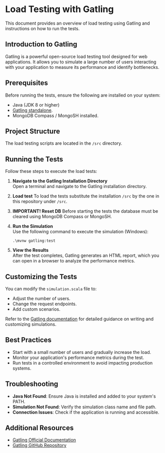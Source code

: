 # Load Testing with Gatling

This document provides an overview of load testing using Gatling and instructions on how to run the tests.

## Introduction to Gatling

Gatling is a powerful open-source load testing tool designed for web applications. It allows you to simulate a large number of users interacting with your application to measure its performance and identify bottlenecks.

## Prerequisites

Before running the tests, ensure the following are installed on your system:

- Java (JDK 8 or higher)
- [Gatling standalone](https://docs.gatling.io/reference/install/oss/#use-the-standalone-bundle).
- MongoDB Compass / MongoSH installed.

## Project Structure

The load testing scripts are located in the `/src` directory.

## Running the Tests

Follow these steps to execute the load tests:

1. **Navigate to the Gatling Installation Directory**  
   Open a terminal and navigate to the Gatling installation directory.

2. **Load test**
   To load the tests substitute the installation `/src` by the one in this repository under `/src`.

3. **IMPORTANT! Reset DB**
   Before starting the tests the database must be cleared using MongoDB Compass or MongoSH.

4. **Run the Simulation**  
   Use the following command to execute the simulation (Windows):

   ```pwsh
   .\mvnw gatling:test
   ```

5. **View the Results**  
   After the test completes, Gatling generates an HTML report, which you can open in a browser to analyze the performance metrics.

## Customizing the Tests

You can modify the `simulation.scala` file to:

- Adjust the number of users.
- Change the request endpoints.
- Add custom scenarios.

Refer to the [Gatling documentation](https://gatling.io/docs/) for detailed guidance on writing and customizing simulations.

## Best Practices

- Start with a small number of users and gradually increase the load.
- Monitor your application's performance metrics during the test.
- Run tests in a controlled environment to avoid impacting production systems.

## Troubleshooting

- **Java Not Found**: Ensure Java is installed and added to your system's PATH.
- **Simulation Not Found**: Verify the simulation class name and file path.
- **Connection Issues**: Check if the application is running and accessible.

## Additional Resources

- [Gatling Official Documentation](https://gatling.io/docs/)
- [Gatling GitHub Repository](https://github.com/gatling/gatling)
